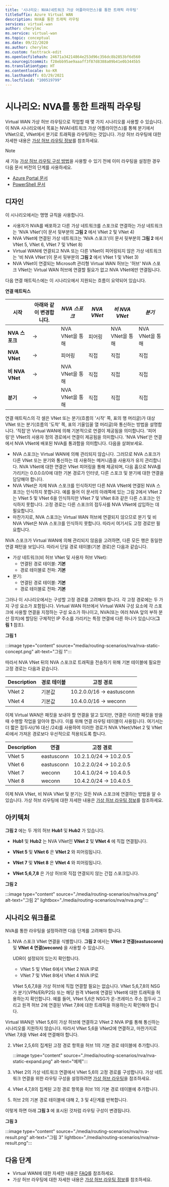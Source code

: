 ```yaml
---
title: '시나리오: NVA(네트워크 가상 어플라이언스)를 통한 트래픽 라우팅'
titleSuffix: Azure Virtual WAN
description: NVA를 통한 트래픽 라우팅
services: virtual-wan
author: cherylmc
ms.service: virtual-wan
ms.topic: conceptual
ms.date: 09/22/2020
ms.author: cherylmc
ms.custom: fasttrack-edit
ms.openlocfilehash: 24671a34214864e253d96c356dc8b2853bf6d560
ms.sourcegitcommit: f28ebb95ae9aaaff3f87d8388a09b41e0b3445b5
ms.translationtype: HT
ms.contentlocale: ko-KR
ms.lasthandoff: 03/29/2021
ms.locfileid: "100519799"
---
```

# <a name="scenario-route-traffic-through-an-nva"></a>시나리오: NVA를 통한 트래픽 라우팅

Virtual WAN 가상 허브 라우팅으로 작업할 때 몇 가지 시나리오를 사용할 수 있습니다. 이 NVA 시나리오에서 목표는 NVA(네트워크 가상 어플라이언스)를 통해 분기에서 VNet으로, VNet에서 분기로 트래픽을 라우팅하는 것입니다. 가상 허브 라우팅에 대한 자세한 내용은 [가상 허브 라우팅 정보](about-virtual-hub-routing.md)를 참조하세요.

> [!NOTE]
> 새 기능 [가상 허브 라우팅 구성 방법](how-to-virtual-hub-routing.md)을 사용할 수 있기 전에 이미 라우팅을 설정한 경우 다음 문서 버전의 단계를 사용하세요.
>* [Azure Portal 문서](virtual-wan-route-table-nva-portal.md)
>* [PowerShell 문서](virtual-wan-route-table-nva.md)
>

## <a name="design"></a><a name="design"></a>디자인

이 시나리오에서는 명명 규칙을 사용합니다.

* 사용자가 NVA를 배포하고 다른 가상 네트워크를 스포크로 연결하는 가상 네트워크는 'NVA VNet'(이 문서 뒷부분의 **그림 2** 에서 VNet 2 및 VNet 4)
* NVA VNet에 연결된 가상 네트워크는 'NVA 스포크'(이 문서 뒷부분의 **그림 2** 에서 VNet 5, VNet 6, VNet 7 및 VNet 8)
* Virtual WAN에 연결되고 NVA 또는 다른 VNet이 피어링되지 않은 가상 네트워크는 '비 NVA VNet'(이 문서 뒷부분의 **그림 2** 에서 VNet 1 및 VNet 3)
* NVA VNet이 연결되는 Microsoft 관리형 Virtual WAN 허브는 '허브' NVA 스포크 VNet는 Virtual WAN 허브에 연결할 필요가 없고 NVA VNet에만 연결됩니다.

다음 연결 매트릭스에는 이 시나리오에서 지원되는 흐름이 요약되어 있습니다.

**연결 매트릭스**

| 시작             | 아래와 같이 변경합니다.|   *NVA 스포크*|*NVA VNet*|*비 NVA VNet*|*분기*|
|---|---|---|---|---|---|
| **NVA 스포크**   | &#8594; | NVA VNet을 통해 | 피어링 | NVA VNet을 통해 | NVA VNet을 통해 |
| **NVA VNet**    | &#8594; | 피어링 | 직접 | 직접 | 직접 |
| **비 NVA VNet**| &#8594; | NVA VNet을 통해 | 직접 | 직접 | 직접 |
| **분기**     | &#8594; | NVA VNet을 통해 | 직접 | 직접 | 직접 |

연결 매트릭스의 각 셀은 VNet 또는 분기(흐름의 '시작' 쪽, 표의 행 머리글)가 대상 VNet 또는 분기(흐름의 '도착' 쪽, 표의 기울임꼴 열 머리글)와 통신하는 방법을 설명합니다. '직접'은 Virtual WAN에 의해 기본적으로 연결이 제공됨을 의미합니다. '피어링'은 VNet의 사용자 정의 경로에서 연결이 제공됨을 의미합니다. 'NVA VNet'은 연결에서 NVA VNet에 배포된 NVA를 통과함을 의미합니다. 다음을 살펴보세요.

* NVA 스포크는 Virtual WAN에 의해 관리되지 않습니다. 그러므로 NVA 스포크가 다른 VNet 또는 분기와 통신하는 데 사용하는 메커니즘을 사용자가 유지 관리합니다. NVA VNet에 대한 연결은 VNet 피어링을 통해 제공되며, 다음 홉으로 NVA를 가리키는 0.0.0.0/0에 대한 기본 경로가 인터넷, 다른 스포크 및 분기에 대한 연결을 담당해야 합니다.
* NVA VNet은 자체 NVA 스포크를 인식하지만 다른 NVA VNet에 연결된 NVA 스포크는 인식하지 못합니다. 예를 들어 이 문서의 아래쪽에 있는 그림 2에서 VNet 2는 VNet 5 및 VNet 6을 인식하지만 VNet 7 및 VNet 8과 같은 다른 스포크는 인식하지 못합니다. 고정 경로는 다른 스포크의 접두사를 NVA VNet에 삽입하는 데 필요합니다.
* 마찬가지로, NVA 스포크는 Virtual WAN 허브에 연결되지 않으므로 분기 및 비 NVA VNet은 NVA 스포크를 인식하지 못합니다. 따라서 여기서도 고정 경로만 필요합니다.

NVA 스포크가 Virtual WAN에 의해 관리되지 않음을 고려하면, 다른 모든 행은 동일한 연결 패턴을 보입니다. 따라서 단일 경로 테이블(기본 경로)은 다음과 같습니다.

* 가상 네트워크(비 허브 VNet 및 사용자 허브 VNet):
  * 연결된 경로 테이블: **기본**
  * 경로 테이블로 전파: **기본**
* 분기:
  * 연결된 경로 테이블: **기본**
  * 경로 테이블로 전파: **기본**

그러나 이 시나리오에서는 구성할 고정 경로를 고려해야 합니다. 각 고정 경로에는 두 가지 구성 요소가 포함됩니다. Virtual WAN 허브에서 Virtual WAN 구성 요소에 각 스포크에 사용할 연결을 지정하는 구성 요소가 하나이고, NVA(또는 여러 NVA 앞의 부하 분산 장치)에 할당된 구체적인 IP 주소를 가리키는 특정 연결에 다른 하나가 있습니다(**그림 1** 참조).

**그림 1**

:::image type="content" source="media/routing-scenarios/nva/nva-static-concept.png" alt-text="그림 1":::

따라서 NVA VNet 뒤의 NVA 스포크로 트래픽을 전송하기 위해 기본 테이블에 필요한 고정 경로는 다음과 같습니다.

| Description | 경로 테이블 | 고정 경로              |
| ----------- | ----------- | ------------------------- |
| VNet 2       | 기본값     | 10.2.0.0/16 -> eastusconn |
| VNet 4       | 기본값     | 10.4.0.0/16 -> weconn     |

이제 Virtual WAN은 패킷을 보내야 할 연결을 알고 있지만, 연결은 이러한 패킷을 받을 때 수행할 작업을 알아야 합니다. 이를 위해 연결 라우팅 테이블이 사용됩니다. 여기서는 더 짧은 접두사(/16 대신 /24)를 사용하여 이러한 경로가 NVA VNet(VNet 2 및 VNet 4)에서 가져온 경로보다 우선적으로 적용되도록 합니다.

| Description | 연결 | 고정 경로            |
| ----------- | ---------- | ----------------------- |
| VNet 5       | eastusconn | 10.2.1.0/24 -> 10.2.0.5 |
| VNet 6       | eastusconn | 10.2.2.0/24 -> 10.2.0.5 |
| VNet 7       | weconn     | 10.4.1.0/24 -> 10.4.0.5 |
| VNet 8       | weconn     | 10.4.2.0/24 -> 10.4.0.5 |

이제 NVA VNet, 비 NVA VNet 및 분기는 모든 NVA 스포크에 연결하는 방법을 알 수 있습니다. 가상 허브 라우팅에 대한 자세한 내용은 [가상 허브 라우팅 정보](about-virtual-hub-routing.md)를 참조하세요.

## <a name="architecture"></a><a name="architecture"></a>아키텍처

**그림 2** 에는 두 개의 허브 **Hub1** 및 **Hub2** 가 있습니다.

* **Hub1** 및 **Hub2** 는 NVA VNet인 **VNet 2** 및 **VNet 4** 에 직접 연결됩니다.

* **VNet 5** 및 **VNet 6** 은 **VNet 2** 와 피어링됩니다.

* **VNet 7** 및 **VNet 8** 은 **VNet 4** 와 피어링됩니다.

* **VNet 5,6,7,8** 은 가상 허브와 직접 연결되지 않는 간접 스포크입니다.

**그림 2**

:::image type="content" source="./media/routing-scenarios/nva/nva.png" alt-text="그림 2" lightbox="./media/routing-scenarios/nva/nva.png":::

## <a name="scenario-workflow"></a><a name="workflow"></a>시나리오 워크플로

NVA를 통한 라우팅을 설정하려면 다음 단계를 고려해야 합니다.

1. NVA 스포크 VNet 연결을 식별합니다. **그림 2** 에서는 **VNet 2 연결(eastusconn)** 및 **VNet 4 연결(weconn)** 을 사용할 수 있습니다.

   UDR이 설정되어 있는지 확인합니다.
   * VNet 5 및 VNet 6에서 VNet 2 NVA IP로
   * VNet 7 및 VNet 8에서 VNet 4 NVA IP로 
   
   VNet 5,6,7,8을 가상 허브에 직접 연결할 필요는 없습니다. VNet 5,6,7,8의 NSG가 분기(VPN/ER/P2S) 또는 해당 원격 VNet에 연결된 VNet에 대한 트래픽을 허용하는지 확인합니다. 예를 들어, VNet 5,6은 NSG가 온-프레미스 주소 접두사 그리고 원격 허브 2에 연결된 VNet 7,8에 대한 트래픽을 허용하는지 확인해야 합니다.

Virtual WAN은 VNet 5,6이 가상 허브에 연결하고 VNet 2 NVA IP를 통해 통신하는 시나리오를 지원하지 않습니다. 따라서 VNet 5,6을 VNet2에 연결하고, 마찬가지로 VNet 7,8을 VNet 4에 연결해야 합니다.

2. VNet 2,5,6의 집계된 고정 경로 항목을 허브 1의 기본 경로 테이블에 추가합니다.

   :::image type="content" source="./media/routing-scenarios/nva/nva-static-expand.png" alt-text="예제":::

3. VNet 2의 가상 네트워크 연결에서 VNet 5,6의 고정 경로를 구성합니다. 가상 네트워크 연결을 위한 라우팅 구성을 설정하려면 [가상 허브 라우팅](how-to-virtual-hub-routing.md#routing-configuration)을 참조하세요.

4. VNet 4,7,8의 집계된 고정 경로 항목을 허브 1의 기본 경로 테이블에 추가합니다.

5. 허브 2의 기본 경로 테이블에 대해 2, 3 및 4단계를 반복합니다.

이렇게 하면 아래 **그림 3** 에 표시된 것처럼 라우팅 구성이 변경됩니다.

**그림 3**

   :::image type="content" source="./media/routing-scenarios/nva/nva-result.png" alt-text="그림 3" lightbox="./media/routing-scenarios/nva/nva-result.png":::

## <a name="next-steps"></a>다음 단계

* Virtual WAN에 대한 자세한 내용은 [FAQ](virtual-wan-faq.md)를 참조하세요.
* 가상 허브 라우팅에 대한 자세한 내용은 [가상 허브 라우팅 정보](about-virtual-hub-routing.md)를 참조하세요.
